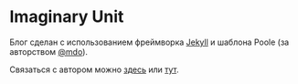 # Imaginary Unit

Блог сделан с использованием фреймворка [Jekyll](https://jekyllrb.com/) и шаблона Poole (за авторством [@mdo](https://twitter.com/mdo)).

Связаться с автором можно [здесь](mailto:petroff.cat@gmail.com) или [тут](https://vk.com/cat91).

